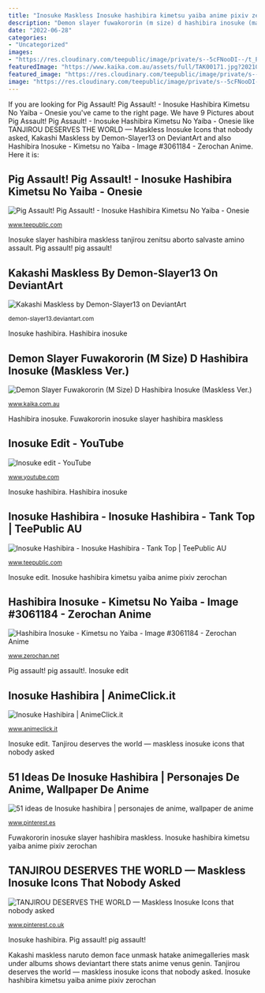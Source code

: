 ```yaml
---
title: "Inosuke Maskless Inosuke hashibira kimetsu yaiba anime pixiv zerochan"
description: "Demon slayer fuwakororin (m size) d hashibira inosuke (maskless ver.)"
date: "2022-06-28"
categories:
- "Uncategorized"
images:
- "https://res.cloudinary.com/teepublic/image/private/s--5cFNooDI--/t_Preview/b_rgb:ffffff,t_watermark_lock/c_limit,f_jpg,h_630,q_90,w_630/v1584989986/production/designs/8635647_0.jpg"
featuredImage: "https://www.kaika.com.au/assets/full/TAK00171.jpg?20210310233637"
featured_image: "https://res.cloudinary.com/teepublic/image/private/s---szePMGC--/t_Preview/b_rgb:191919,t_watermark_lock/c_limit,f_jpg,h_630,q_90,w_630/v1590201896/production/designs/10486387_0.jpg"
image: "https://res.cloudinary.com/teepublic/image/private/s--5cFNooDI--/t_Preview/b_rgb:ffffff,t_watermark_lock/c_limit,f_jpg,h_630,q_90,w_630/v1584989986/production/designs/8635647_0.jpg"
---
```


If you are looking for Pig Assault! Pig Assault! - Inosuke Hashibira Kimetsu No Yaiba - Onesie you've came to the right page. We have 9 Pictures about Pig Assault! Pig Assault! - Inosuke Hashibira Kimetsu No Yaiba - Onesie like TANJIROU DESERVES THE WORLD — Maskless Inosuke Icons that nobody asked, Kakashi Maskless by Demon-Slayer13 on DeviantArt and also Hashibira Inosuke - Kimetsu no Yaiba - Image #3061184 - Zerochan Anime. Here it is:

## Pig Assault! Pig Assault! - Inosuke Hashibira Kimetsu No Yaiba - Onesie

![Pig Assault! Pig Assault! - Inosuke Hashibira Kimetsu No Yaiba - Onesie](https://res.cloudinary.com/teepublic/image/private/s--5cFNooDI--/t_Preview/b_rgb:ffffff,t_watermark_lock/c_limit,f_jpg,h_630,q_90,w_630/v1584989986/production/designs/8635647_0.jpg "Inosuke hashibira")

<small>www.teepublic.com</small>

Inosuke slayer hashibira maskless tanjirou zenitsu aborto salvaste amino assault. Pig assault! pig assault!

## Kakashi Maskless By Demon-Slayer13 On DeviantArt

![Kakashi Maskless by Demon-Slayer13 on DeviantArt](http://fc06.deviantart.net/fs70/f/2011/338/0/e/kakashi_maskless_by_demon_slayer13-d4i7ik8.jpg "Hashibira inosuke")

<small>demon-slayer13.deviantart.com</small>

Inosuke hashibira. Hashibira inosuke

## Demon Slayer Fuwakororin (M Size) D Hashibira Inosuke (Maskless Ver.)

![Demon Slayer Fuwakororin (M Size) D Hashibira Inosuke (Maskless Ver.)](https://www.kaika.com.au/assets/full/TAK00171.jpg?20210310233637 "Inosuke hashibira kimetsu yaiba anime pixiv zerochan")

<small>www.kaika.com.au</small>

Hashibira inosuke. Fuwakororin inosuke slayer hashibira maskless

## Inosuke Edit - YouTube

![Inosuke edit - YouTube](https://i.ytimg.com/vi/ZG78lnpR2oY/hqdefault.jpg "Inosuke hashibira")

<small>www.youtube.com</small>

Inosuke hashibira. Hashibira inosuke

## Inosuke Hashibira - Inosuke Hashibira - Tank Top | TeePublic AU

![Inosuke Hashibira - Inosuke Hashibira - Tank Top | TeePublic AU](https://res.cloudinary.com/teepublic/image/private/s---szePMGC--/t_Preview/b_rgb:191919,t_watermark_lock/c_limit,f_jpg,h_630,q_90,w_630/v1590201896/production/designs/10486387_0.jpg "Hashibira inosuke")

<small>www.teepublic.com</small>

Inosuke edit. Inosuke hashibira kimetsu yaiba anime pixiv zerochan

## Hashibira Inosuke - Kimetsu No Yaiba - Image #3061184 - Zerochan Anime

![Hashibira Inosuke - Kimetsu no Yaiba - Image #3061184 - Zerochan Anime](https://s1.zerochan.net/Hashibira.Inosuke.600.3061184.jpg "Hashibira inosuke")

<small>www.zerochan.net</small>

Pig assault! pig assault!. Inosuke edit

## Inosuke Hashibira | AnimeClick.it

![Inosuke Hashibira | AnimeClick.it](https://www.animeclick.it/immagini/personaggio/Inosuke_Hashibira/gallery/Inosuke_Hashibira-5d87a5aa443f7.jpg "Inosuke hashibira kimetsu yaiba anime pixiv zerochan")

<small>www.animeclick.it</small>

Inosuke edit. Tanjirou deserves the world — maskless inosuke icons that nobody asked

## 51 Ideas De Inosuke Hashibira | Personajes De Anime, Wallpaper De Anime

![51 ideas de Inosuke hashibira | personajes de anime, wallpaper de anime](https://i.pinimg.com/200x150/b7/71/bd/b771bd21471e4ffd203b4ed83d30cc29.jpg "51 ideas de inosuke hashibira")

<small>www.pinterest.es</small>

Fuwakororin inosuke slayer hashibira maskless. Inosuke hashibira kimetsu yaiba anime pixiv zerochan

## TANJIROU DESERVES THE WORLD — Maskless Inosuke Icons That Nobody Asked

![TANJIROU DESERVES THE WORLD — Maskless Inosuke Icons that nobody asked](https://i.pinimg.com/originals/a2/ce/88/a2ce8856778daece42e92c155b49d1fa.jpg "Inosuke hashibira kimetsu yaiba anime pixiv zerochan")

<small>www.pinterest.co.uk</small>

Inosuke hashibira. Pig assault! pig assault!

Kakashi maskless naruto demon face unmask hatake animegalleries mask under albums shows deviantart there stats anime venus genin. Tanjirou deserves the world — maskless inosuke icons that nobody asked. Inosuke hashibira kimetsu yaiba anime pixiv zerochan
